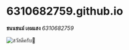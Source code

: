# 6310682759.github.io

**ชนนชนม์ เอมแสง** 
*6310682759*

![สวัสดีครับ🙏](https://i.imgur.com/GFu6Gh7.jpeg)




